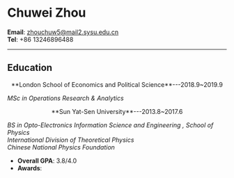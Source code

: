 # Chuwei Zhou   

**Email**:  zhouchuw5@mail2.sysu.edu.cn   
**Tel**: +86 13246896488


-------------------


## Education    
<center>**London School of Economics and Political Science**---2018.9~2019.9</center>    



_MSc in Operations Research & Analytics_         

<center>**Sun Yat-Sen University**---2013.8~2017.6</center>    


_BS in Opto-Electronics Information Science and Engineering , School of Physics_    
_International Division of Theoretical Physics_     
_Chinese National Physics Foundation_     
- **Overall GPA**: 3.8/4.0    
- **Awards**:    

